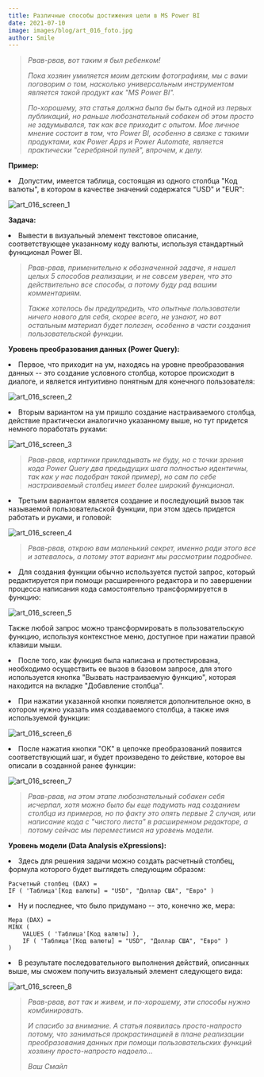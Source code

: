 ```yaml
---
title: Различные способы достижения цели в MS Power BI
date: 2021-07-10
image: images/blog/art_016_foto.jpg
author: Smile
---
```


> *Рвав-рвав, вот таким я был ребенком!*
>
> *Пока хозяин умиляется моим детским фотографиям, мы с вами поговорим о том, насколько универсальным инструментом является такой продукт как "MS Power BI".*
>
> *По-хорошему, эта статья должна была бы быть одной из первых публикаций, но раньше любознательный собакен об этом просто не задумывался, так как все приходит с опытом. Мое личное мнение состоит в том, что Power BI, особенно в связке с такими продуктами, как Power Apps и Power Automate, является практически "серебряной пулей", впрочем, к делу.*


**Пример:**

**<li>** Допустим, имеется таблица, состоящая из одного столбца "Код валюты", в котором в качестве значений содержатся "USD" и "EUR":

![art_016_screen_1](https://kkadikin.ru/images/blog/art_016_screen_1.jpg)


**Задача:**

**<li>** Вывести в визуальный элемент текстовое описание, соответствующее указанному коду валюты, используя стандартный функционал Power BI.

> *Рвав-рвав, применительно к обозначенной задаче, я нашел целых 5 способов реализации, и не совсем уверен, что это действительно все способы, а потому буду рад вашим комментариям.*
>
> *Также хотелось бы предупредить, что опытные пользователи ничего нового для себя, скорее всего, не узнают, но вот остальным материал будет полезен, особенно в части создания пользовательской функции.*


**Уровень преобразования данных (Power Query):**

**<li>** Первое, что приходит на ум, находясь на уровне преобразования данных -- это создание условного столбца, которое происходит в диалоге, и является интуитивно понятным для конечного пользователя:

![art_016_screen_2](https://kkadikin.ru/images/blog/art_016_screen_2.jpg)

**<li>** Вторым вариантом на ум пришло создание настраиваемого столбца, действие практически аналогично указанному выше, но тут придется немного поработать руками:

![art_016_screen_3](https://kkadikin.ru/images/blog/art_016_screen_3.jpg)

> *Рвав-рвав, картинки прикладывать не буду, но с точки зрения кода Power Query два предыдущих шага полностью идентичны, так как у нас подобран такой пример), но сам по себе настраиваемый столбец имеет более широкий функционал.*

**<li>** Третьим вариантом является создание и последующий вызов так называемой пользовательской функции, при этом здесь придется работать и руками, и головой:

![art_016_screen_4](https://kkadikin.ru/images/blog/art_016_screen_4.JPG)

> *Рвав-рвав, открою вам маленький секрет, именно ради этого все и затевалось, а потому этот вариант мы рассмотрим подробнее.*

**<li>** Для создания функции обычно используется пустой запрос, который редактируется при помощи расширенного редактора и по завершении процесса написания кода самостоятельно трансформируется в функцию:

![art_016_screen_5](https://kkadikin.ru/images/blog/art_016_screen_5.JPG)

Также любой запрос можно трансформировать в пользовательскую функцию, используя контекстное меню, доступное при нажатии правой клавиши мыши.

**<li>** После того, как функция была написана и протестирована, необходимо осуществить ее вызов в базовом запросе, для этого используется кнопка "Вызвать настраиваемую функцию", которая находится на вкладке "Добавление столбца".

**<li>** При нажатии указанной кнопки появляется дополнительное окно, в котором нужно указать имя создаваемого столбца, а также имя используемой функции:

![art_016_screen_6](https://kkadikin.ru/images/blog/art_016_screen_6.JPG)

**<li>** После нажатия кнопки "ОК" в цепочке преобразований появится соответствующий шаг, и будет произведено то действие, которое вы описали в созданной ранее функции:

![art_016_screen_7](https://kkadikin.ru/images/blog/art_016_screen_7.JPG)

> *Рвав-рвав, на этом этапе любознательный собакен себя исчерпал, хотя можно было бы еще подумать над созданием столбца из примеров, но по факту это опять первые 2 случая, или написание кода с "чистого листа" в расширенном редакторе, а потому сейчас мы переместимся на уровень модели.*


**Уровень модели (Data Analysis eXpressions):**

**<li>** Здесь для решения задачи можно создать расчетный столбец, формула которого будет выглядеть следующим образом:

```dax
Расчетный столбец (DAX) = 
IF ( 'Таблица'[Код валюты] = "USD", "Доллар США", "Евро" )
```

**<li>** Ну и последнее, что было придумано -- это, конечно же, мера:

```dax
Мера (DAX) = 
MINX (
    VALUES ( 'Таблица'[Код валюты] ),
    IF ( 'Таблица'[Код валюты] = "USD", "Доллар США", "Евро" )
)
```

**<li>** В результате последовательного выполнения действий, описанных выше, мы сможем получить визуальный элемент следующего вида:

![art_016_screen_8](https://kkadikin.ru/images/blog/art_016_screen_8.JPG)


> *Рвав-рвав, вот так и живем, и по-хорошему, эти способы нужно комбинировать.*
>
> *И спасибо за внимание. А статья появилась просто-напросто потому, что заниматься прокрастинацией в плане реализации преобразования данных при помощи пользовательских функций хозяину просто-напросто надоело...*
>
> *Ваш Смайл*
